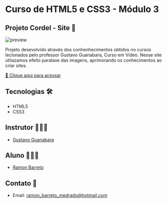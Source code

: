 # Curso de HTML5 e CSS3 - Módulo 3

## Projeto Cordel - Site 💌

![preview](imagens/CordelModerno.gif)

Projeto desevolvido através dos conhenhecimentos obtidos no cursos lecionados pelo professor Gustavo Guanabara, Curso em Vídeo.
Nesse site utilazamos efeito paralaxe das imagens, aprimorando os conhecimentos ao criar sites.

[🔗 Clique aqui para acessar](https://ramonbarret.github.io/ProjetoCordel/)

## Tecnologias 🛠

- HTML5
- CSS3

## Instrutor 👨🏽‍🏫
- <a target="_blank" href="https://www.linkedin.com/in/guanabara/">Gustavo Guanabara</a>

## Aluno 👨🏽‍🎓

- <a target="_blank" href="https://www.linkedin.com/in/ramon-barreto-076191180/">Ramon Barreto</a>

## Contato 📲

- Email: ramon_barreto_medrado@hotmail.com